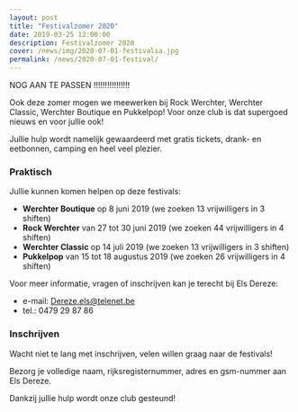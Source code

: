 ```yaml
---
layout: post
title: "Festivalzomer 2020"
date: 2019-03-25 12:00:00
description: Festivalzomer 2020
cover: /news/img/2020-07-01-festivalsa.jpg
permalink: /news/2020-07-01-festival/
---
```



NOG AAN TE PASSEN !!!!!!!!!!!!!!!!


Ook deze zomer mogen we meewerken bij Rock Werchter, Werchter Classic, Werchter Boutique en Pukkelpop! Voor onze club is dat supergoed nieuws en voor jullie ook! 

Jullie hulp wordt namelijk gewaardeerd met gratis tickets, drank- en eetbonnen, camping en heel veel plezier.

### Praktisch

Jullie kunnen komen helpen op deze festivals:
  - **Werchter Boutique** op 8 juni 2019 (we zoeken 13 vrijwilligers in 3 shiften)
  - **Rock Werchter** van 27 tot 30 juni 2019 (we zoeken 44 vrijwilligers in 4 shiften)
  - **Werchter Classic** op 14 juli 2019 (we zoeken 13 vrijwilligers in 3 shiften)
  - **Pukkelpop** van 15 tot 18 augustus 2019 (we zoeken 26 vrijwilligers in 4 shiften)

Voor meer informatie, vragen of inschrijven kan je terecht bij Els Dereze:
- e-mail: [Dereze.els@telenet.be](mailto:Dereze.els@telenet.be)
- tel.: 0479 29 87 86

### Inschrijven

Wacht niet te lang met inschrijven, velen willen graag naar de festivals!

Bezorg je volledige naam, rijksregisternummer, adres en gsm-nummer aan Els Dereze.

Dankzij jullie hulp wordt onze club gesteund!
